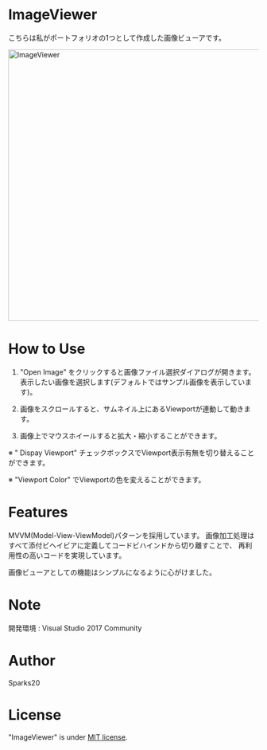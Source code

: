 # ImageViewer

こちらは私がポートフォリオの1つとして作成した画像ビューアです。
 
 <img width="545" alt="ImageViewer" src="https://user-images.githubusercontent.com/68487631/91004278-b3e0b480-e60e-11ea-9386-5d0b6bf78d32.png">
 
# How to Use

1. "Open Image" をクリックすると画像ファイル選択ダイアログが開きます。
   表示したい画像を選択します(デフォルトではサンプル画像を表示しています)。
   
2. 画像をスクロールすると、サムネイル上にあるViewportが連動して動きます。

3. 画像上でマウスホイールすると拡大・縮小することができます。

※ " Dispay Viewport" チェックボックスでViewport表示有無を切り替えることができます。

※ "Viewport Color" でViewportの色を変えることができます。

# Features
 
MVVM(Model-View-ViewModel)パターンを採用しています。
画像加工処理はすべて添付ビヘイビアに定義してコードビハインドから切り離すことで、
再利用性の高いコードを実現しています。

画像ビューアとしての機能はシンプルになるように心がけました。

# Note

開発環境 : Visual Studio 2017 Community

# Author

Sparks20
 
# License
 
"ImageViewer" is under [MIT license](https://en.wikipedia.org/wiki/MIT_License).

